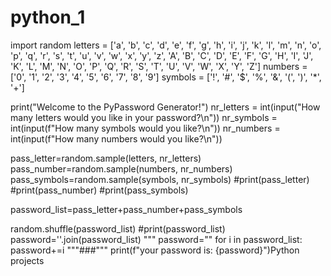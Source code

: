 # python_1
import random
letters = ['a', 'b', 'c', 'd', 'e', 'f', 'g', 'h', 'i', 'j', 'k', 'l', 'm', 'n', 'o', 'p', 'q', 'r', 's', 't', 'u', 'v', 'w', 'x', 'y', 'z', 'A', 'B', 'C', 'D', 'E', 'F', 'G', 'H', 'I', 'J', 'K', 'L', 'M', 'N', 'O', 'P', 'Q', 'R', 'S', 'T', 'U', 'V', 'W', 'X', 'Y', 'Z']
numbers = ['0', '1', '2', '3', '4', '5', '6', '7', '8', '9']
symbols = ['!', '#', '$', '%', '&', '(', ')', '*', '+']

print("Welcome to the PyPassword Generator!")
nr_letters = int(input("How many letters would you like in your password?\n"))
nr_symbols = int(input(f"How many symbols would you like?\n"))
nr_numbers = int(input(f"How many numbers would you like?\n"))

pass_letter=random.sample(letters, nr_letters)
pass_number=random.sample(numbers, nr_numbers)
pass_symbols=random.sample(symbols, nr_symbols)
#print(pass_letter)
#print(pass_number)
#print(pass_symbols)

password_list=pass_letter+pass_number+pass_symbols

random.shuffle(password_list)
#print(password_list)
password=''.join(password_list)
"""
password=""
for i in password_list:
    password+=i
"""###"""
print(f"your password is: {password}")Python projects 
